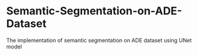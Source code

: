 # Semantic-Segmentation-on-ADE-Dataset
The implementation of semantic segmentation on ADE dataset using UNet model
